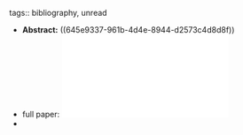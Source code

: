 tags:: bibliography, unread

- **Abstract:** ((645e9337-961b-4d4e-8944-d2573c4d8d8f))
- full paper: ![local copy](../assets/Larsson_45_3_2022_1683919649605_0.pdf)
-